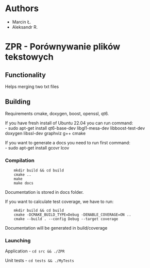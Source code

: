 # Authors
- Marcin Ł.
- Aleksandr R.

# ZPR - Porównywanie plików tekstowych

## Functionality

Helps merging two txt files 

## Building

Requirements cmake, doxygen, boost, openssl, qt6.

If you have fresh install of Ubuntu 22.04 you can run command: <br>
    - sudo apt-get install qt6-base-dev libgl1-mesa-dev libboost-test-dev doxygen libssl-dev graphviz  g++ cmake 

If you want to generate a docs you need to run first command: <br>
    - sudo apt-get install gcovr lcov

### Compilation

```
    mkdir build && cd build
    cmake ..
    make
    make docs
```
Documentation is stored in docs folder.

If you want to calculate test coverage, we have to run:
```
    mkdir build && cd build
    cmake -DCMAKE_BUILD_TYPE=Debug -DENABLE_COVERAGE=ON ..
    cmake --build . --config Debug --target coverage
```
Documentation will be generated in build/coverage
### Launching
Application - ```cd src && ./ZPR```

Unit tests - ```cd tests && ./MyTests```




